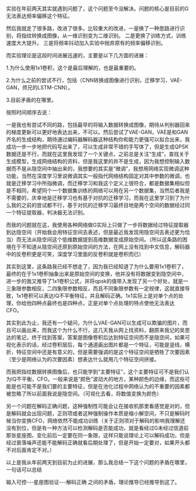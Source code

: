 实验在年前两天其实就遇到问题了，这个问题至今没解决。问题的核心是目前的G无法表达频率偏移这个特征。

然后我就走了很多路，改进了很多。比较重大的改进，一是换了一种思路进行识别，将指纹转换成图像，从一维识别变为二维识别。     二是更换了训练方式，训练速度大大提升。   三是将频率抖动加入实验中抛弃原有的频率偏移识别。



而实验理论是这段时间进展迅速的，主要是以下几方面的进展：

1.为什么使用1x1卷积，这个是最后理解的，也是最重要的。

2.为什么之前的尝试不行，包括（CNN转换成图像进行识别，迁移学习，VAE-GAN，师兄的LSTM-CNN）。

3.目前矛盾的在哪里。



按照时间顺序去说：

一是我也有尝试不同的路，包括最早的将输入数据转换成图像，期待从判别器回来的梯度更新可以更好地表达出来，不可以。然后尝试了VAE-GAN，VAE是和GAN齐名的生成结构，期待通过编码器解码器这种结构你和能力更强可以拟合出来，我成功一步一步地把代码写出来了，可以生成非常不错的手写体了，但是生成QPSK数据还是不行，而就在这里我发现了一个关键点，之前总是关注“生成”，查找关于生成模型，生成网络结构的资料，但是我这里的并不是生成，因为我想控制输入数据而不是从隐空间中抽出来的，我想要的其实是“微调”，我想用网络实现微调这种功能，当然在深度学习里说微调其实一般指代网络结构固定对其中参数的微调，也就是迁移学习中所指微调，而迁移学习和我这个定义上很符合，都是数据集相似但是不相同，希望同个一个数据集训练的网络可以用在另一个数据集，当然后者我是不需要的，庆幸地是迁移学习也有基于对抗的迁移学习，而我在这里学习到了为什么我的之前的尝试都不行，基于对抗的迁移学习最终目地是两个空间的数据经过同一个特征提取器，判决器无法识别。

而我的问题就在这，我使用各种网络做G实际上只做了一步将数据经过特征提取器到达隐空间（开始我会用特征空间去表述，但是最近我发现用隐空间去表述更为恰当）而无法从隐空间这个低维数据提到高维数据变成原始空间。（所以这条路的困境在于不知道从隐空间还原到原始空间的方法，在网上没有找到中文信息，解码器中的反卷积更是可笑，深度学习里面的反卷积就是卷积而已）

其实到这里，这条路我已经不想走了，因为我已经知道了为什么要用1x1卷积了，最终的在于1x1卷积抽象出来是原始空间的变换，他并没有将数据变到隐空间中，进一步的我又推导了1x1卷积公式，并将qpsk的值带入发现了另一个好处，就是一三象限参数相反，二四象限参数相反，而且不同象限参数有一定规律，这就直接导致，1x1卷积可以表达IQ不平衡特征，并且解码正确。1x1实际上是对单个点的处理，你给他四种点最终也是四种点，正是对单个点处理的特点使他无法表达CFO。

其实到此为止，我还有一个疑问，为什么VAE-GAN可以生成可以欺骗的图片，而且可以画出来，而我这个为什么不行，这几天我从网上找资料，翻原来我记的吴恩达的笔记，终于找到答案，答案是图像卷积后达到特征空间而不是隐空间，如果可视化表示的话，经过卷积层后，每个通道画出图片都是一个特征，可能是竖线，横折，特征空间中还是有意义的，但是需要强调的是这个特征空间是牺牲了次要因素（至少是网络认为的次要因素）想表达什么就用几个特征空间拼接。

而我把指纹数据转换图像后，也只能学到“主要特征”，这个主要特征可不是我们认为IQ不平衡，CFO。一般来说是“颜色”波动大的地方，某种颜色的边缘，而这些可能是也可能不是我们要的主要特征，但是在池化过程中网络认为的不重要的因素都被忽略了所以前面我说是隐空间。（可视化去看，将数值变换为颜色）

另一个问题在解码正确问题，这种强制性可能会让在接收机那里看感觉是对的，但是解码就会出现问题，正则项或者这种强制操作本质是缩小解空间，不只是解码时候当你变换CFO，网络依然不能成功训练（关于正则项对于解码的影响我理解还没有到位，但是有一种方法可以检测解码是否能成功，就是看经过G未经过信道前那张星座图，变化前后一定要在同一象限，这样只能说理论上可以解码成功，但是经过衰落噪声还能不能解码正确就看后期处理了，但是开始一定要对，如果开头都不对后面肯定不对。）



以上是我从年前两天到目前为止的进展，那么我总结一下这个问题的矛盾在哪里，一句话可以总结

输入可控---星座图验证---解码正确  之间的矛盾，理论推导已经推导到这了。